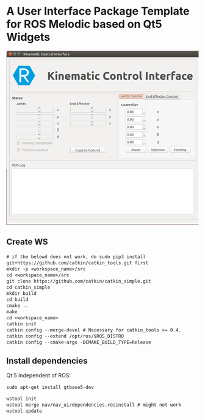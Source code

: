 # A User Interface Package Template for ROS Melodic based on Qt5 Widgets

![GUI](resources/images/gui.png?raw=true "GUI")

## Create WS

```
# if the belowd does not work, do sudo pip3 install git+https://github.com/catkin/catkin_tools.git first
mkdir -p <workspace_name>/src
cd <workspace_name>/src
git clone https://github.com/catkin/catkin_simple.git
cd catkin_simple
mkdir build
cd build
cmake ..
make
cd <workspace_name>
catkin init
catkin config --merge-devel # Necessary for catkin_tools >= 0.4.
catkin config --extend /opt/ros/$ROS_DISTRO
catkin config --cmake-args -DCMAKE_BUILD_TYPE=Release
```

## Install dependencies

Qt 5 independent of ROS:

```
sudo apt-get install qtbase5-dev
```

```
wstool init
wstool merge nav/nav_ui/dependencies.rosinstall # might not work
wstool update
```

